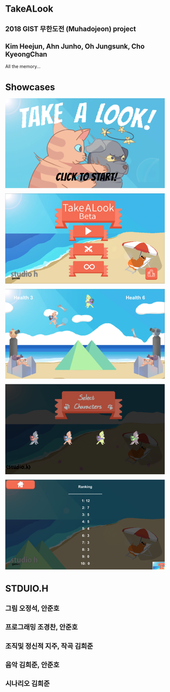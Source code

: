 # TakeALook

## 2018 GIST 무한도전 (Muhadojeon) project
## Kim Heejun, Ahn Junho, Oh Jungsunk, Cho KyeongChan

All the memory...

# Showcases
![](https://github.com/ahn9807/ImageBase/blob/main/TakeALook/%EC%8A%A4%ED%81%AC%EB%A6%B0%EC%83%B7%202018-11-14%20%EC%98%A4%ED%9B%84%206.04.09.png?raw=true)

![](https://raw.githubusercontent.com/ahn9807/ImageBase/main/TakeALook/%EC%8A%A4%ED%81%AC%EB%A6%B0%EC%83%B7%202018-11-14%20%EC%98%A4%ED%9B%84%206.04.17.png?token=AINBGEXPFGVBNTGD7Q3G3Z3AN3I6S)

![](https://raw.githubusercontent.com/ahn9807/ImageBase/main/TakeALook/%EC%8A%A4%ED%81%AC%EB%A6%B0%EC%83%B7%202018-11-10%20%EC%98%A4%ED%9B%84%2011.39.03.png?token=AINBGEW57HNSZW7AVCSAGITAN3IAA)

![](https://raw.githubusercontent.com/ahn9807/ImageBase/main/TakeALook/%EC%8A%A4%ED%81%AC%EB%A6%B0%EC%83%B7%202018-11-14%20%EC%98%A4%ED%9B%84%206.04.46.png?token=AINBGERUMGBQ2QASFOW5UMLAN3I46)

![](https://raw.githubusercontent.com/ahn9807/ImageBase/main/TakeALook/%EC%8A%A4%ED%81%AC%EB%A6%B0%EC%83%B7%202018-11-14%20%EC%98%A4%ED%9B%84%206.04.26.png?token=AINBGESBE2VZDUKFDUYPQSTAN3I5W)

# STDUIO.H
## 그림 오정석, 안준호
## 프로그래밍 조경찬, 안준호
## 조직및 정신적 지주, 작곡 김희준
## 음악 김희준, 안준호
## 시나리오 김희준
